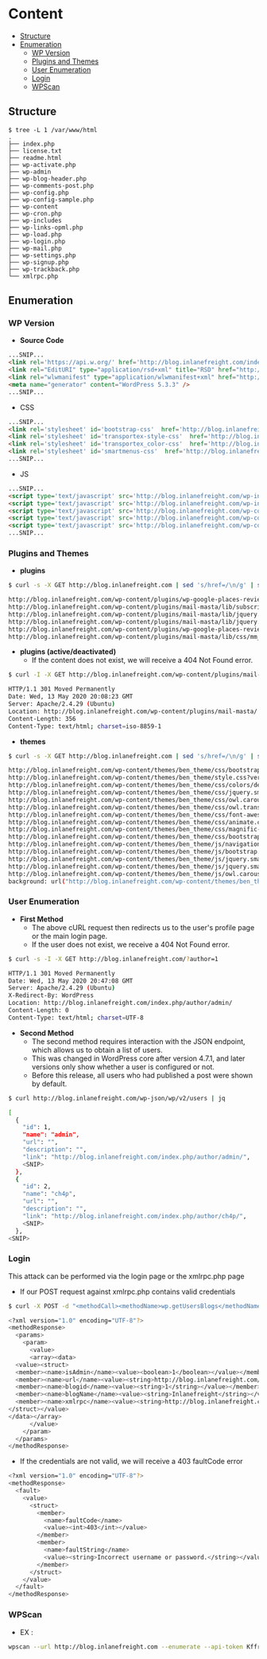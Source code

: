 # Content 
- [Structure](#structure)
- [Enumeration](#enumeration)
  - [WP Version](#wp-version)
  - [Plugins and Themes](#plugins-and-themes)
  - [User Enumeration](#user-enumeration)
  - [Login](#login)
  - [WPScan](#wpscan)

## Structure
```
$ tree -L 1 /var/www/html
.
├── index.php
├── license.txt
├── readme.html
├── wp-activate.php
├── wp-admin
├── wp-blog-header.php
├── wp-comments-post.php
├── wp-config.php
├── wp-config-sample.php
├── wp-content
├── wp-cron.php
├── wp-includes
├── wp-links-opml.php
├── wp-load.php
├── wp-login.php
├── wp-mail.php
├── wp-settings.php
├── wp-signup.php
├── wp-trackback.php
└── xmlrpc.php
```

## Enumeration
### WP Version
- **Source Code**
```html
...SNIP...
<link rel='https://api.w.org/' href='http://blog.inlanefreight.com/index.php/wp-json/' />
<link rel="EditURI" type="application/rsd+xml" title="RSD" href="http://blog.inlanefreight.com/xmlrpc.php?rsd" />
<link rel="wlwmanifest" type="application/wlwmanifest+xml" href="http://blog.inlanefreight.com/wp-includes/wlwmanifest.xml" /> 
<meta name="generator" content="WordPress 5.3.3" />
...SNIP...
```
- CSS
```html
...SNIP...
<link rel='stylesheet' id='bootstrap-css'  href='http://blog.inlanefreight.com/wp-content/themes/ben_theme/css/bootstrap.css?ver=5.3.3' type='text/css' media='all' />
<link rel='stylesheet' id='transportex-style-css'  href='http://blog.inlanefreight.com/wp-content/themes/ben_theme/style.css?ver=5.3.3' type='text/css' media='all' />
<link rel='stylesheet' id='transportex_color-css'  href='http://blog.inlanefreight.com/wp-content/themes/ben_theme/css/colors/default.css?ver=5.3.3' type='text/css' media='all' />
<link rel='stylesheet' id='smartmenus-css'  href='http://blog.inlanefreight.com/wp-content/themes/ben_theme/css/jquery.smartmenus.bootstrap.css?ver=5.3.3' type='text/css' media='all' />
...SNIP...
```
- JS
```html
...SNIP...
<script type='text/javascript' src='http://blog.inlanefreight.com/wp-includes/js/jquery/jquery.js?ver=1.12.4-wp'></script>
<script type='text/javascript' src='http://blog.inlanefreight.com/wp-includes/js/jquery/jquery-migrate.min.js?ver=1.4.1'></script>
<script type='text/javascript' src='http://blog.inlanefreight.com/wp-content/plugins/mail-masta/lib/subscriber.js?ver=5.3.3'></script>
<script type='text/javascript' src='http://blog.inlanefreight.com/wp-content/plugins/mail-masta/lib/jquery.validationEngine-en.js?ver=5.3.3'></script>
<script type='text/javascript' src='http://blog.inlanefreight.com/wp-content/plugins/mail-masta/lib/jquery.validationEngine.js?ver=5.3.3'></script>
...SNIP...
```
### Plugins and Themes
- **plugins** 
```bash
$ curl -s -X GET http://blog.inlanefreight.com | sed 's/href=/\n/g' | sed 's/src=/\n/g' | grep 'wp-content/plugins/*' | cut -d"'" -f2

http://blog.inlanefreight.com/wp-content/plugins/wp-google-places-review-slider/public/css/wprev-public_combine.css?ver=6.1
http://blog.inlanefreight.com/wp-content/plugins/mail-masta/lib/subscriber.js?ver=5.3.3
http://blog.inlanefreight.com/wp-content/plugins/mail-masta/lib/jquery.validationEngine-en.js?ver=5.3.3
http://blog.inlanefreight.com/wp-content/plugins/mail-masta/lib/jquery.validationEngine.js?ver=5.3.3
http://blog.inlanefreight.com/wp-content/plugins/wp-google-places-review-slider/public/js/wprev-public-com-min.js?ver=6.1
http://blog.inlanefreight.com/wp-content/plugins/mail-masta/lib/css/mm_frontend.css?ver=5.3.3
```
- **plugins (active/deactivated)**
  - If the content does not exist, we will receive a 404 Not Found error.
```bash
$ curl -I -X GET http://blog.inlanefreight.com/wp-content/plugins/mail-masta

HTTP/1.1 301 Moved Permanently
Date: Wed, 13 May 2020 20:08:23 GMT
Server: Apache/2.4.29 (Ubuntu)
Location: http://blog.inlanefreight.com/wp-content/plugins/mail-masta/
Content-Length: 356
Content-Type: text/html; charset=iso-8859-1
``` 

- **themes**
```bash
$ curl -s -X GET http://blog.inlanefreight.com | sed 's/href=/\n/g' | sed 's/src=/\n/g' | grep 'themes' | cut -d"'" -f2

http://blog.inlanefreight.com/wp-content/themes/ben_theme/css/bootstrap.css?ver=5.3.3
http://blog.inlanefreight.com/wp-content/themes/ben_theme/style.css?ver=5.3.3
http://blog.inlanefreight.com/wp-content/themes/ben_theme/css/colors/default.css?ver=5.3.3
http://blog.inlanefreight.com/wp-content/themes/ben_theme/css/jquery.smartmenus.bootstrap.css?ver=5.3.3
http://blog.inlanefreight.com/wp-content/themes/ben_theme/css/owl.carousel.css?ver=5.3.3
http://blog.inlanefreight.com/wp-content/themes/ben_theme/css/owl.transitions.css?ver=5.3.3
http://blog.inlanefreight.com/wp-content/themes/ben_theme/css/font-awesome.css?ver=5.3.3
http://blog.inlanefreight.com/wp-content/themes/ben_theme/css/animate.css?ver=5.3.3
http://blog.inlanefreight.com/wp-content/themes/ben_theme/css/magnific-popup.css?ver=5.3.3
http://blog.inlanefreight.com/wp-content/themes/ben_theme/css/bootstrap-progressbar.min.css?ver=5.3.3
http://blog.inlanefreight.com/wp-content/themes/ben_theme/js/navigation.js?ver=5.3.3
http://blog.inlanefreight.com/wp-content/themes/ben_theme/js/bootstrap.min.js?ver=5.3.3
http://blog.inlanefreight.com/wp-content/themes/ben_theme/js/jquery.smartmenus.js?ver=5.3.3
http://blog.inlanefreight.com/wp-content/themes/ben_theme/js/jquery.smartmenus.bootstrap.js?ver=5.3.3
http://blog.inlanefreight.com/wp-content/themes/ben_theme/js/owl.carousel.min.js?ver=5.3.3
background: url("http://blog.inlanefreight.com/wp-content/themes/ben_theme/images/breadcrumb-back.jpg") #50b9ce;
```
### User Enumeration
- **First Method**
  - The above cURL request then redirects us to the user's profile page or the main login page.
  - If the user does not exist, we receive a 404 Not Found error.
```bash
$ curl -s -I -X GET http://blog.inlanefreight.com/?author=1

HTTP/1.1 301 Moved Permanently
Date: Wed, 13 May 2020 20:47:08 GMT
Server: Apache/2.4.29 (Ubuntu)
X-Redirect-By: WordPress
Location: http://blog.inlanefreight.com/index.php/author/admin/
Content-Length: 0
Content-Type: text/html; charset=UTF-8
```
- **Second Method**
  - The second method requires interaction with the JSON endpoint, which allows us to obtain a list of users.
  - This was changed in WordPress core after version 4.7.1, and later versions only show whether a user is configured or not.
  - Before this release, all users who had published a post were shown by default. 
```bash
$ curl http://blog.inlanefreight.com/wp-json/wp/v2/users | jq

[
  {
    "id": 1,
    "name": "admin",
    "url": "",
    "description": "",
    "link": "http://blog.inlanefreight.com/index.php/author/admin/",
    <SNIP>
  },
  {
    "id": 2,
    "name": "ch4p",
    "url": "",
    "description": "",
    "link": "http://blog.inlanefreight.com/index.php/author/ch4p/",
    <SNIP>
  },
<SNIP>
```
### Login
This attack can be performed via the login page or the xmlrpc.php page
- If our POST request against xmlrpc.php contains valid credentials
```bash
$ curl -X POST -d "<methodCall><methodName>wp.getUsersBlogs</methodName><params><param><value>admin</value></param><param><value>CORRECT-PASSWORD</value></param></params></methodCall>" http://blog.inlanefreight.com/xmlrpc.php

<?xml version="1.0" encoding="UTF-8"?>
<methodResponse>
  <params>
    <param>
      <value>
      <array><data>
  <value><struct>
  <member><name>isAdmin</name><value><boolean>1</boolean></value></member>
  <member><name>url</name><value><string>http://blog.inlanefreight.com/</string></value></member>
  <member><name>blogid</name><value><string>1</string></value></member>
  <member><name>blogName</name><value><string>Inlanefreight</string></value></member>
  <member><name>xmlrpc</name><value><string>http://blog.inlanefreight.com/xmlrpc.php</string></value></member>
</struct></value>
</data></array>
      </value>
    </param>
  </params>
</methodResponse>
```
- If the credentials are not valid, we will receive a 403 faultCode error
```bash
<?xml version="1.0" encoding="UTF-8"?>
<methodResponse>
  <fault>
    <value>
      <struct>
        <member>
          <name>faultCode</name>
          <value><int>403</int></value>
        </member>
        <member>
          <name>faultString</name>
          <value><string>Incorrect username or password.</string></value>
        </member>
      </struct>
    </value>
  </fault>
</methodResponse>
```
### WPScan
 - EX :
```bash
wpscan --url http://blog.inlanefreight.com --enumerate --api-token Kffr4fdJzy9qVcTk<SNIP>
```
